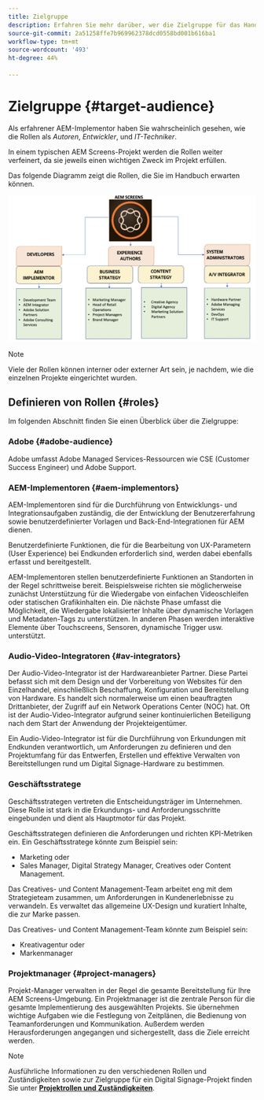```yaml
---
title: Zielgruppe
description: Erfahren Sie mehr darüber, wer die Zielgruppe für das Handbuch mit Best Practices für AEM Screens ist.
source-git-commit: 2a51258ffe7b969962378dcd0558bd001b616ba1
workflow-type: tm+mt
source-wordcount: '493'
ht-degree: 44%

---
```



# Zielgruppe  {#target-audience}

Als erfahrener AEM-Implementor haben Sie wahrscheinlich gesehen, wie die Rollen als *Autoren*, *Entwickler*, und *IT-Techniker*.

In einem typischen AEM Screens-Projekt werden die Rollen weiter verfeinert, da sie jeweils einen wichtigen Zweck im Projekt erfüllen.

Das folgende Diagramm zeigt die Rollen, die Sie im Handbuch erwarten können.

![](/help/assets/roles-used.png)

>[!NOTE]
>Viele der Rollen können interner oder externer Art sein, je nachdem, wie die einzelnen Projekte eingerichtet wurden.

## Definieren von Rollen {#roles}

Im folgenden Abschnitt finden Sie einen Überblick über die Zielgruppe:

### Adobe {#adobe-audience}

Adobe umfasst Adobe Managed Services-Ressourcen wie CSE (Customer Success Engineer) und Adobe Support.

### AEM-Implementoren {#aem-implementors}

AEM-Implementoren sind für die Durchführung von Entwicklungs- und Integrationsaufgaben zuständig, die der Entwicklung der Benutzererfahrung sowie benutzerdefinierter Vorlagen und Back-End-Integrationen für AEM dienen.

Benutzerdefinierte Funktionen, die für die Bearbeitung von UX-Parametern (User Experience) bei Endkunden erforderlich sind, werden dabei ebenfalls erfasst und bereitgestellt.

AEM-Implementoren stellen benutzerdefinierte Funktionen an Standorten in der Regel schrittweise bereit. Beispielsweise richten sie möglicherweise zunächst Unterstützung für die Wiedergabe von einfachen Videoschleifen oder statischen Grafikinhalten ein. Die nächste Phase umfasst die Möglichkeit, die Wiedergabe lokalisierter Inhalte über dynamische Vorlagen und Metadaten-Tags zu unterstützen. In anderen Phasen werden interaktive Elemente über Touchscreens, Sensoren, dynamische Trigger usw. unterstützt.

### Audio-Video-Integratoren {#av-integrators}

Der Audio-Video-Integrator ist der Hardwareanbieter Partner. Diese Partei befasst sich mit dem Design und der Vorbereitung von Websites für den Einzelhandel, einschließlich Beschaffung, Konfiguration und Bereitstellung von Hardware. Es handelt sich normalerweise um einen beauftragten Drittanbieter, der Zugriff auf ein Network Operations Center (NOC) hat. Oft ist der Audio-Video-Integrator aufgrund seiner kontinuierlichen Beteiligung nach dem Start der Anwendung der Projekteigentümer.

Ein Audio-Video-Integrator ist für die Durchführung von Erkundungen mit Endkunden verantwortlich, um Anforderungen zu definieren und den Projektumfang für das Entwerfen, Erstellen und effektive Verwalten von Bereitstellungen rund um Digital Signage-Hardware zu bestimmen.

### Geschäftsstratege

Geschäftsstrategen vertreten die Entscheidungsträger im Unternehmen. Diese Rolle ist stark in die Erkundungs- und Anforderungsschritte eingebunden und dient als Hauptmotor für das Projekt.

Geschäftsstrategen definieren die Anforderungen und richten KPI-Metriken ein. Ein Geschäftsstratege könnte zum Beispiel sein:

* Marketing oder
* Sales Manager, Digital Strategy Manager, Creatives oder Content Management.

Das Creatives- und Content Management-Team arbeitet eng mit dem Strategieteam zusammen, um Anforderungen in Kundenerlebnisse zu verwandeln. Es verwaltet das allgemeine UX-Design und kuratiert Inhalte, die zur Marke passen.

Das Creatives- und Content Management-Team könnte zum Beispiel sein:

* Kreativagentur oder
* Markenmanager

### Projektmanager {#project-managers}

Projekt-Manager verwalten in der Regel die gesamte Bereitstellung für Ihre AEM Screens-Umgebung. Ein Projektmanager ist die zentrale Person für die gesamte Implementierung des ausgewählten Projekts. Sie übernehmen wichtige Aufgaben wie die Festlegung von Zeitplänen, die Bedienung von Teamanforderungen und Kommunikation. Außerdem werden Herausforderungen angegangen und sichergestellt, dass die Ziele erreicht werden.

>[!NOTE]
>Ausführliche Informationen zu den verschiedenen Rollen und Zuständigkeiten sowie zur Zielgruppe für ein Digital Signage-Projekt finden Sie unter **[Projektrollen und Zuständigkeiten](https://experienceleague.adobe.com/en/docs/experience-manager-screens/user-guide/digital-signage-network/project-roles-responsibilities)**.
